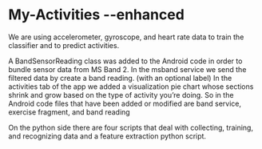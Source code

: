 # My-Activities --enhanced

We are using accelerometer, gyroscope, and heart rate data to train the classifier and to predict activities.

A BandSensorReading class was added to the Android code in order to bundle sensor data from MS Band 2. In the msband service we send the filtered data by create a band reading. (with an optional label)
In the activities tab of the app we added a visualization pie chart whose sections shrink and grow based on the type of activity you’re doing.
So in the Android code files that have been added or modified are band service, exercise fragment, and band reading
 
On the python side there are four scripts that deal with collecting, training, and recognizing data and a feature extraction python script.
